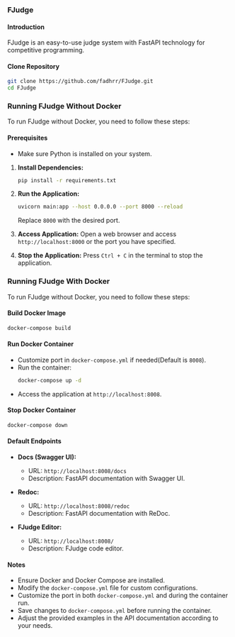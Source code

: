 ### FJudge

#### Introduction
FJudge is an easy-to-use judge system with FastAPI technology for competitive programming. 

#### Clone Repository
```bash
git clone https://github.com/fadhrr/FJudge.git
cd FJudge
```

### Running FJudge Without Docker
To run FJudge without Docker, you need to follow these steps:

#### Prerequisites
- Make sure Python is installed on your system.

1. **Install Dependencies:**
   ```bash
   pip install -r requirements.txt
   ```

2. **Run the Application:**
   ```bash
   uvicorn main:app --host 0.0.0.0 --port 8000 --reload
   ```
   Replace `8000` with the desired port.

3. **Access Application:**
   Open a web browser and access `http://localhost:8000` or the port you have specified.

4. **Stop the Application:**
   Press `Ctrl + C` in the terminal to stop the application.


### Running FJudge With Docker
To run FJudge without Docker, you need to follow these steps:

#### Build Docker Image
```bash
docker-compose build
```

#### Run Docker Container
- Customize port in `docker-compose.yml` if needed(Default is `8008`).
- Run the container:
  ```bash
  docker-compose up -d
  ```
- Access the application at `http://localhost:8008`.

#### Stop Docker Container
```bash
docker-compose down
```

#### Default Endpoints

- **Docs (Swagger UI):**
  - URL: `http://localhost:8008/docs`
  - Description: FastAPI documentation with Swagger UI.

- **Redoc:**
  - URL: `http://localhost:8008/redoc`
  - Description: FastAPI documentation with ReDoc.

- **FJudge Editor:**
  - URL: `http://localhost:8008/`
  - Description: FJudge code editor.


#### Notes
- Ensure Docker and Docker Compose are installed.
- Modify the `docker-compose.yml` file for custom configurations.
- Customize the port in both `docker-compose.yml` and during the container run.
- Save changes to `docker-compose.yml` before running the container.
- Adjust the provided examples in the API documentation according to your needs.